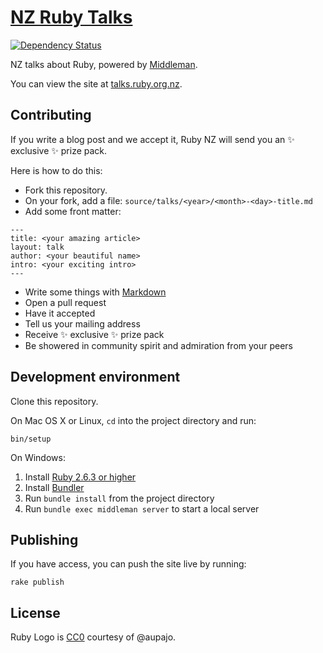 # [NZ Ruby Talks](http://talks.ruby.org.nz)

[![Dependency Status](https://gemnasium.com/nzruby/talks.png)](https://gemnasium.com/nzruby/talks)

NZ talks about Ruby, powered by [Middleman](http://middlemanapp.com).

You can view the site at [talks.ruby.org.nz](http://talks.ruby.org.nz).

## Contributing

If you write a blog post and we accept it, Ruby NZ will send you an :sparkles: exclusive :sparkles: prize pack. 

Here is how to do this:

- Fork this repository.
- On your fork, add a file: `source/talks/<year>/<month>-<day>-title.md`
- Add some front matter:

```
---
title: <your amazing article>
layout: talk
author: <your beautiful name>
intro: <your exciting intro>
---
```

- Write some things with [Markdown](https://help.github.com/en/github/writing-on-github)
- Open a pull request
- Have it accepted
- Tell us your mailing address
- Receive :sparkles: exclusive :sparkles: prize pack
- Be showered in community spirit and admiration from your peers

## Development environment

Clone this repository.

On Mac OS X or Linux, `cd` into the project directory and run:

    bin/setup

On Windows:

1. Install [Ruby 2.6.3 or higher](http://ruby-lang.org)
2. Install [Bundler](http://gembundler.com)
3. Run `bundle install` from the project directory
4. Run `bundle exec middleman server` to start a local server

## Publishing

If you have access, you can push the site live by running:

    rake publish

## License

Ruby Logo is [CC0](https://creativecommons.org/publicdomain/zero/1.0/) courtesy of @aupajo.
